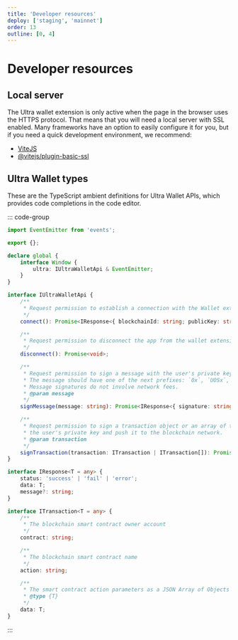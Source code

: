 ```yaml
---
title: 'Developer resources'
deploy: ['staging', 'mainnet']
order: 13
outline: [0, 4]
---
```


# Developer resources

## Local server

The Ultra wallet extension is only active when the page in the browser uses the HTTPS protocol. That means that you will need a local server with SSL enabled. Many frameworks have an option to easily configure it for you, but if you need a quick development environment, we recommend:

-   [ViteJS](https://vitejs.dev/)
-   [@vitejs/plugin-basic-ssl](https://www.npmjs.com/package/@vitejs/plugin-basic-ssl)

## Ultra Wallet types

These are the TypeScript ambient definitions for Ultra Wallet APIs, which provides code completions in the code editor.

::: code-group

```ts [window.d.ts]
import EventEmitter from 'events';

export {};

declare global {
    interface Window {
        ultra: IUltraWalletApi & EventEmitter;
    }
}

interface IUltraWalletApi {
    /**
     * Request permission to establish a connection with the Wallet extension
     */
    connect(): Promise<IResponse<{ blockchainId: string; publicKey: string }>>;

    /**
     * Request permission to disconnect the app from the wallet extension
     */
    disconnect(): Promise<void>;

    /**
     * Request permission to sign a message with the user's private key.
     * The message should have one of the next prefixes: `0x`, `UOSx`, or `message:`
     * Message signatures do not involve network fees.
     * @param message
     */
    signMessage(message: string): Promise<IResponse<{ signature: string }>>;

    /**
     * Request permission to sign a transaction object or an array of them with
     * the user's private key and push it to the blockchain network.
     * @param transaction
     */
    signTransaction(transaction: ITransaction | ITransaction[]): Promise<IResponse<{ transactionHash: string }>>;
}

interface IResponse<T = any> {
    status: 'success' | 'fail' | 'error';
    data: T;
    message?: string;
}

interface ITransaction<T = any> {
    /**
     * The blockchain smart contract owner account
     */
    contract: string;

    /**
     * The blockchain smart contract name
     */
    action: string;

    /**
     * The smart contract action parameters as a JSON Array of Objects
     * @type {T}
     */
    data: T;
}
```

:::
